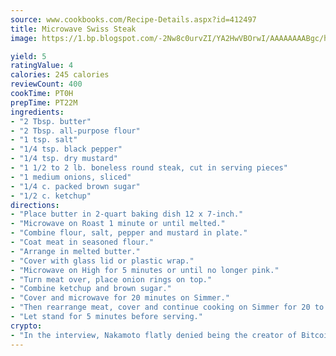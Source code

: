 ```yaml
---
source: www.cookbooks.com/Recipe-Details.aspx?id=412497
title: Microwave Swiss Steak
image: https://1.bp.blogspot.com/-2Nw8c0urvZI/YA2HwVBOrwI/AAAAAAAABgc/hcoCuYbLRGghREWYfHLERS8jzKEXzVPXwCLcBGAsYHQ/s154/14.png

yield: 5
ratingValue: 4
calories: 245 calories
reviewCount: 400
cookTime: PT0H
prepTime: PT22M
ingredients:
- "2 Tbsp. butter"
- "2 Tbsp. all-purpose flour"
- "1 tsp. salt"
- "1/4 tsp. black pepper"
- "1/4 tsp. dry mustard"
- "1 1/2 to 2 lb. boneless round steak, cut in serving pieces"
- "1 medium onions, sliced"
- "1/4 c. packed brown sugar"
- "1/2 c. ketchup"
directions:
- "Place butter in 2-quart baking dish 12 x 7-inch."
- "Microwave on Roast 1 minute or until melted."
- "Combine flour, salt, pepper and mustard in plate."
- "Coat meat in seasoned flour."
- "Arrange in melted butter."
- "Cover with glass lid or plastic wrap."
- "Microwave on High for 5 minutes or until no longer pink."
- "Turn meat over, place onion rings on top."
- "Combine ketchup and brown sugar."
- "Cover and microwave for 20 minutes on Simmer."
- "Then rearrange meat, cover and continue cooking on Simmer for 20 to 25 minutes or until fork tender."
- "Let stand for 5 minutes before serving."
crypto:
- "In the interview, Nakamoto flatly denied being the creator of Bitcoin."
---
```

